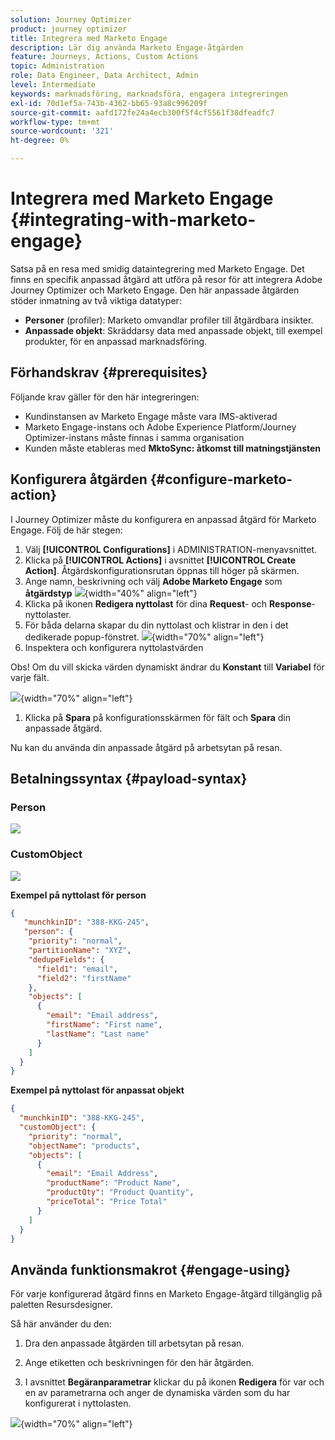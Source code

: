 ```yaml
---
solution: Journey Optimizer
product: journey optimizer
title: Integrera med Marketo Engage
description: Lär dig använda Marketo Engage-åtgärden
feature: Journeys, Actions, Custom Actions
topic: Administration
role: Data Engineer, Data Architect, Admin
level: Intermediate
keywords: marknadsföring, marknadsföra, engagera integreringen
exl-id: 70d1ef5a-743b-4362-bb65-93a8c996209f
source-git-commit: aafd172fe24a4ecb300f5f4cf5561f38dfeadfc7
workflow-type: tm+mt
source-wordcount: '321'
ht-degree: 0%

---
```


# Integrera med Marketo Engage {#integrating-with-marketo-engage}

Satsa på en resa med smidig dataintegrering med Marketo Engage. Det finns en specifik anpassad åtgärd att utföra på resor för att integrera Adobe Journey Optimizer och Marketo Engage. Den här anpassade åtgärden stöder inmatning av två viktiga datatyper:

* **Personer** (profiler): Marketo omvandlar profiler till åtgärdbara insikter.
* **Anpassade objekt**: Skräddarsy data med anpassade objekt, till exempel produkter, för en anpassad marknadsföring.

## Förhandskrav {#prerequisites}

Följande krav gäller för den här integreringen:

* Kundinstansen av Marketo Engage måste vara IMS-aktiverad
* Marketo Engage-instans och Adobe Experience Platform/Journey Optimizer-instans måste finnas i samma organisation
* Kunden måste etableras med **MktoSync: åtkomst till matningstjänsten**

## Konfigurera åtgärden {#configure-marketo-action}


I Journey Optimizer måste du konfigurera en anpassad åtgärd för Marketo Engage. Följ de här stegen:

1. Välj **[!UICONTROL Configurations]** i ADMINISTRATION-menyavsnittet.
1. Klicka på **[!UICONTROL Actions]** i avsnittet **[!UICONTROL Create Action]**. Åtgärdskonfigurationsrutan öppnas till höger på skärmen.
1. Ange namn, beskrivning och välj **Adobe Marketo Engage** som **åtgärdstyp**
   ![](assets/engage-customaction-creation.png){width="40%" align="left"}
1. Klicka på ikonen **Redigera nyttolast** för dina **Request**- och **Response**-nyttolaster.
1. För båda delarna skapar du din nyttolast och klistrar in den i det dedikerade popup-fönstret.
   ![](assets/engage-customaction-payload.png){width="70%" align="left"}
1. Inspektera och konfigurera nyttolastvärden

Obs! Om du vill skicka värden dynamiskt ändrar du **Konstant** till **Variabel** för varje fält.

![](assets/engage-customaction-payload-fields.png){width="70%" align="left"}

1. Klicka på **Spara** på konfigurationsskärmen för fält och **Spara** din anpassade åtgärd.

Nu kan du använda din anpassade åtgärd på arbetsytan på resan.

## Betalningssyntax {#payload-syntax}

### Person

![](assets/payload-person.png)

### CustomObject

![](assets/payload-customobject.png)


**Exempel på nyttolast för person**

```json
{
   "munchkinID": "388-KKG-245",  
   "person": {
    "priority": "normal",
    "partitionName": "XYZ",
    "dedupeFields": {
      "field1": "email",
      "field2": "firstName"
    },
    "objects": [
      {
        "email": "Email address",
        "firstName": "First name",
        "lastName": "Last name"
      }
    ]
  }
}
```

**Exempel på nyttolast för anpassat objekt**

```json
{
  "munchkinID": "388-KKG-245", 
  "customObject": {
    "priority": "normal",
    "objectName": "products",
    "objects": [
      {
        "email": "Email Address",
        "productName": "Product Name",
        "productQty": "Product Quantity",
        "priceTotal": "Price Total"
      }
    ]
  }
}
```


## Använda funktionsmakrot {#engage-using}

För varje konfigurerad åtgärd finns en Marketo Engage-åtgärd tillgänglig på paletten Resursdesigner.

Så här använder du den:

1. Dra den anpassade åtgärden till arbetsytan på resan.

1. Ange etiketten och beskrivningen för den här åtgärden.

1. I avsnittet **Begäranparametrar** klickar du på ikonen **Redigera** för var och en av parametrarna och anger de dynamiska värden som du har konfigurerat i nyttolasten.

![](assets/engage-use-canvas.png){width="70%" align="left"}
